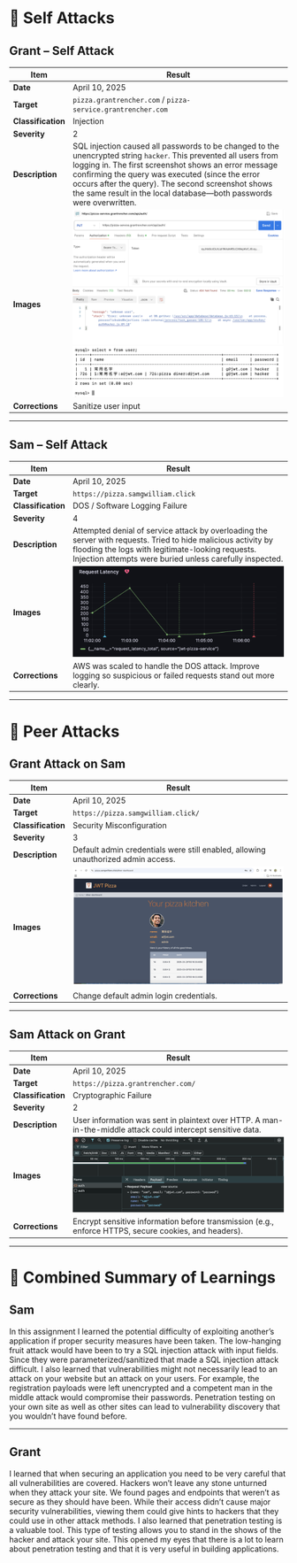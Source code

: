 # 🔐 Self Attacks

## Grant – Self Attack

| Item               | Result                                                                                                                                                                                                                                                                                                                                                    |
| ------------------ | --------------------------------------------------------------------------------------------------------------------------------------------------------------------------------------------------------------------------------------------------------------------------------------------------------------------------------------------------------- |
| **Date**           | April 10, 2025                                                                                                                                                                                                                                                                                                                                            |
| **Target**         | `pizza.grantrencher.com` / `pizza-service.grantrencher.com`                                                                                                                                                                                                                                                                                               |
| **Classification** | Injection                                                                                                                                                                                                                                                                                                                                                 |
| **Severity**       | 2                                                                                                                                                                                                                                                                                                                                                         |
| **Description**    | SQL injection caused all passwords to be changed to the unencrypted string `hacker`. This prevented all users from logging in. The first screenshot shows an error message confirming the query was executed (since the error occurs after the query). The second screenshot shows the same result in the local database—both passwords were overwritten. |
| **Images**         | ![image info](./GrantScreenshot1.png) ![image info](./GrantScreenshot2.png)                                                                                                                                                                                                                                                                               |
| **Corrections**    | Sanitize user input                                                                                                                                                                                                                                                                                                                                       |

---

## Sam – Self Attack

| Item               | Result                                                                                                                                                                                                                         |
| ------------------ | ------------------------------------------------------------------------------------------------------------------------------------------------------------------------------------------------------------------------------ |
| **Date**           | April 10, 2025                                                                                                                                                                                                                 |
| **Target**         | `https://pizza.samgwilliam.click`                                                                                                                                                                                              |
| **Classification** | DOS / Software Logging Failure                                                                                                                                                                                                 |
| **Severity**       | 4                                                                                                                                                                                                                              |
| **Description**    | Attempted denial of service attack by overloading the server with requests. Tried to hide malicious activity by flooding the logs with legitimate-looking requests. Injection attempts were buried unless carefully inspected. |
| **Images**         | ![image info](./SamScreenshot1.png)                                                                                                                                                                                            |
| **Corrections**    | AWS was scaled to handle the DOS attack. Improve logging so suspicious or failed requests stand out more clearly.                                                                                                              |

---

# 🤝 Peer Attacks

## Grant Attack on Sam

| Item               | Result                                                                            |
| ------------------ | --------------------------------------------------------------------------------- |
| **Date**           | April 10, 2025                                                                    |
| **Target**         | `https://pizza.samgwilliam.click/`                                                |
| **Classification** | Security Misconfiguration                                                         |
| **Severity**       | 3                                                                                 |
| **Description**    | Default admin credentials were still enabled, allowing unauthorized admin access. |
| **Images**         | ![image info](./GrantScreenshot3.png)                                             |
| **Corrections**    | Change default admin login credentials.                                           |

---

## Sam Attack on Grant

| Item               | Result                                                                                                       |
| ------------------ | ------------------------------------------------------------------------------------------------------------ |
| **Date**           | April 10, 2025                                                                                               |
| **Target**         | `https://pizza.grantrencher.com/`                                                                            |
| **Classification** | Cryptographic Failure                                                                                        |
| **Severity**       | 2                                                                                                            |
| **Description**    | User information was sent in plaintext over HTTP. A man-in-the-middle attack could intercept sensitive data. |
| **Images**         | ![image info](./SamScreenshot2.png)                                                                          |
| **Corrections**    | Encrypt sensitive information before transmission (e.g., enforce HTTPS, secure cookies, and headers).        |

---

# 📘 Combined Summary of Learnings

## Sam

In this assignment I learned the potential difficulty of exploiting another’s application if proper security measures have been taken. The low-hanging fruit attack would have been to try a SQL injection attack with input fields. Since they were parameterized/sanitized that made a SQL injection attack difficult. I also learned that vulnerabilities might not necessarily lead to an attack on your website but an attack on your users. For example, the registration payloads were left unencrypted and a competent man in the middle attack would compromise their passwords. Penetration testing on your own site as well as other sites can lead to vulnerability discovery that you wouldn’t have found before.

---

## Grant

I learned that when securing an application you need to be very careful that all vulnerabilities are covered. Hackers won’t leave any stone unturned when they attack your site. We found pages and endpoints that weren’t as secure as they should have been. While their access didn’t cause major security vulnerabilities, viewing them could give hints to hackers that they could use in other attack methods. I also learned that penetration testing is a valuable tool. This type of testing allows you to stand in the shows of the hacker and attack your site. This opened my eyes that there is a lot to learn about penetration testing and that it is very useful in building applications.
